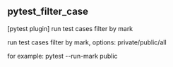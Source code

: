 ## pytest_filter_case
[pytest plugin]  run test cases filter by mark

run test cases filter by mark, options: private/public/all

for example:
  pytest --run-mark public
